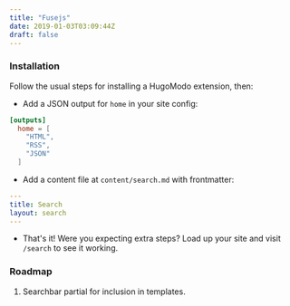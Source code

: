 ```yaml
---
title: "Fusejs"
date: 2019-01-03T03:09:44Z
draft: false
---
```


### Installation

Follow the usual steps for installing a HugoModo extension, then:

* Add a JSON output for `home` in your site config:

``` toml
[outputs]
  home = [
    "HTML",
    "RSS",
    "JSON"
  ]
```

* Add a content file at `content/search.md` with frontmatter:

``` yaml
---
title: Search
layout: search
---
```

* That's it! Were you expecting extra steps? Load up your site and visit `/search` to see it working.

### Roadmap

1. Searchbar partial for inclusion in templates.
